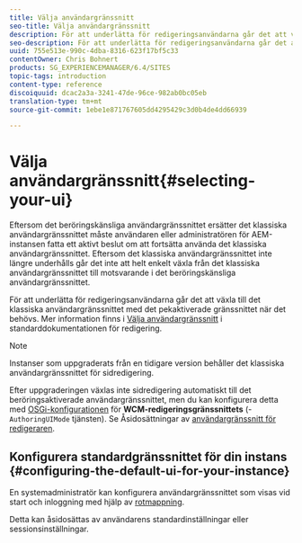 ```yaml
---
title: Välja användargränssnitt
seo-title: Välja användargränssnitt
description: För att underlätta för redigeringsanvändarna går det att växla till det klassiska användargränssnittet med det pekaktiverade gränssnittet när det behövs.
seo-description: För att underlätta för redigeringsanvändarna går det att växla till det klassiska användargränssnittet med det pekaktiverade gränssnittet när det behövs.
uuid: 755e513e-990c-4dba-8316-623f17bf5c33
contentOwner: Chris Bohnert
products: SG_EXPERIENCEMANAGER/6.4/SITES
topic-tags: introduction
content-type: reference
discoiquuid: dcac2a3a-3241-47de-96ce-982ab0bc05eb
translation-type: tm+mt
source-git-commit: 1ebe1e871767605dd4295429c3d0b4de4dd66939

---
```



# Välja användargränssnitt{#selecting-your-ui}

Eftersom det beröringskänsliga användargränssnittet ersätter det klassiska användargränssnittet måste användaren eller administratören för AEM-instansen fatta ett aktivt beslut om att fortsätta använda det klassiska användargränssnittet. Eftersom det klassiska användargränssnittet inte längre underhålls går det inte att helt enkelt växla från det klassiska användargränssnittet till motsvarande i det beröringskänsliga användargränssnittet.

För att underlätta för redigeringsanvändarna går det att växla till det klassiska användargränssnittet med det pekaktiverade gränssnittet när det behövs. Mer information finns i [Välja användargränssnitt](/help/sites-authoring/select-ui.md) i standarddokumentationen för redigering.

>[!NOTE]
>
>Instanser som uppgraderats från en tidigare version behåller det klassiska användargränssnittet för sidredigering.
>
>Efter uppgraderingen växlas inte sidredigering automatiskt till det beröringsaktiverade användargränssnittet, men du kan konfigurera detta med [OSGi-konfigurationen](/help/sites-deploying/configuring-osgi.md) för **WCM-redigeringsgränssnittets** (- `AuthoringUIMode` tjänsten). Se Åsidosättningar av [användargränssnitt för redigeraren](#uioverridesfortheeditor).

## Konfigurera standardgränssnittet för din instans {#configuring-the-default-ui-for-your-instance}

En systemadministratör kan konfigurera användargränssnittet som visas vid start och inloggning med hjälp av [rotmappning](/help/sites-deploying/osgi-configuration-settings.md#daycqrootmapping).

Detta kan åsidosättas av användarens standardinställningar eller sessionsinställningar.
